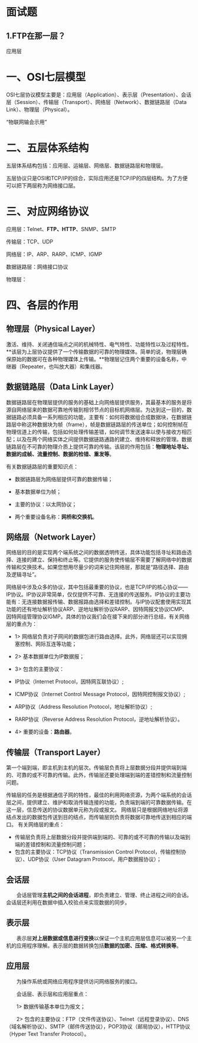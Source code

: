 # 面试题

## 1.FTP在那一层？

应用层

# 一、OSI七层模型

OSI七层协议模型主要是：应用层（Application）、表示层（Presentation）、会话层（Session）、传输层（Transport）、网络层（Network）、数据链路层（Data Link）、物理层（Physical）。

“物联网输会示用”

# 二、五层体系结构

五层体系结构包括：应用层、运输层、网络层、数据链路层和物理层。
 
五层协议只是OSI和TCP/IP的综合，实际应用还是TCP/IP的四层结构。为了方便可以把下两层称为网络接口层。

# 三、对应网络协议

应用层：Telnet、**FTP、HTTP**、SNMP、SMTP

传输层：TCP、UDP

网络层：IP、ARP、RARP、ICMP、IGMP

数据链路层：网络接口协议

物理层：

# 四、各层的作用

## 物理层（Physical Layer）

激活、维持、关闭通信端点之间的机械特性、电气特性、功能特性以及过程特性。**该层为上层协议提供了一个传输数据的可靠的物理媒体。简单的说，物理层确保原始的数据可在各种物理媒体上传输。**物理层记住两个重要的设备名称，中继器（Repeater，也叫放大器）和集线器。

## 数据链路层（Data Link Layer）

数据链路层在物理层提供的服务的基础上向网络层提供服务，其最基本的服务是将源自网络层来的数据可靠地传输到相邻节点的目标机网络层。为达到这一目的，数据链路必须具备一系列相应的功能，主要有：如何将数据组合成数据块，在数据链路层中称这种数据块为帧（frame），帧是数据链路层的传送单位；如何控制帧在物理信道上的传输，包括如何处理传输差错，如何调节发送速率以使与接收方相匹配；以及在两个网络实体之间提供数据链路通路的建立、维持和释放的管理。数据链路层在不可靠的物理介质上提供可靠的传输。该层的作用包括：**物理地址寻址、数据的成帧、流量控制、数据的检错、重发等**。

有关数据链路层的重要知识点：

- 数据链路层为网络层提供可靠的数据传输；

- 基本数据单位为帧；

- 主要的协议：以太网协议；
 
- 两个重要设备名称：**网桥和交换机**。

## 网络层（Network Layer）

网络层的目的是实现两个端系统之间的数据透明传送，具体功能包括寻址和路由选择、连接的建立、保持和终止等。它提供的服务使传输层不需要了解网络中的数据传输和交换技术。如果您想用尽量少的词来记住网络层，那就是“路径选择、路由及逻辑寻址”。

网络层中涉及众多的协议，其中包括最重要的协议，也是TCP/IP的核心协议——IP协议。IP协议非常简单，仅仅提供不可靠、无连接的传送服务。IP协议的主要功能有：无连接数据报传输、数据报路由选择和差错控制。与IP协议配套使用实现其功能的还有地址解析协议ARP、逆地址解析协议RARP、因特网报文协议ICMP、因特网组管理协议IGMP。具体的协议我们会在接下来的部分进行总结，有关网络层的重点为：

- 1> 网络层负责对子网间的数据包进行路由选择。此外，网络层还可以实现拥塞控制、网际互连等功能；

- 2> 基本数据单位为IP数据报；

- 3> 包含的主要协议：
 
 - IP协议（Internet Protocol，因特网互联协议）;

 - ICMP协议（Internet Control Message Protocol，因特网控制报文协议）;

 - ARP协议（Address Resolution Protocol，地址解析协议）;

 - RARP协议（Reverse Address Resolution Protocol，逆地址解析协议）。

- 4> 重要的设备：**路由器**。

## 传输层（Transport Layer）

第一个端到端，即主机到主机的层次。传输层负责将上层数据分段并提供端到端的、可靠的或不可靠的传输。此外，传输层还要处理端到端的差错控制和流量控制问题。

传输层的任务是根据通信子网的特性，最佳的利用网络资源，为两个端系统的会话层之间，提供建立、维护和取消传输连接的功能，负责端到端的可靠数据传输。在这一层，信息传送的协议数据单元称为段或报文。
网络层只是根据网络地址将源结点发出的数据包传送到目的结点，而传输层则负责将数据可靠地传送到相应的端口。
有关网络层的重点：

-  传输层负责将上层数据分段并提供端到端的、可靠的或不可靠的传输以及端到端的差错控制和流量控制问题；
-  包含的主要协议：TCP协议（Transmission Control Protocol，传输控制协议）、UDP协议（User Datagram Protocol，用户数据报协议）；

## 会话层

　　会话层管理**主机之间的会话进程**，即负责建立、管理、终止进程之间的会话。会话层还利用在数据中插入校验点来实现数据的同步。

## 表示层

　　表示层**对上层数据或信息进行变换**以保证一个主机应用层信息可以被另一个主机的应用程序理解。表示层的数据转换包括**数据的加密、压缩、格式转换等**。

## 应用层

　　为操作系统或网络应用程序提供访问网络服务的接口。

　　会话层、表示层和应用层重点：

　　1> 数据传输基本单位为报文；

　　2> 包含的主要协议：FTP（文件传送协议）、Telnet（远程登录协议）、DNS（域名解析协议）、SMTP（邮件传送协议），POP3协议（邮局协议），HTTP协议（Hyper Text Transfer Protocol）。